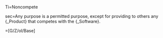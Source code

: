 Ti=Noncompete 

sec=Any purpose is a permitted purpose, except for providing to others any {_Product} that competes with the {_Software}. 

=[G/Z/ol/Base]
